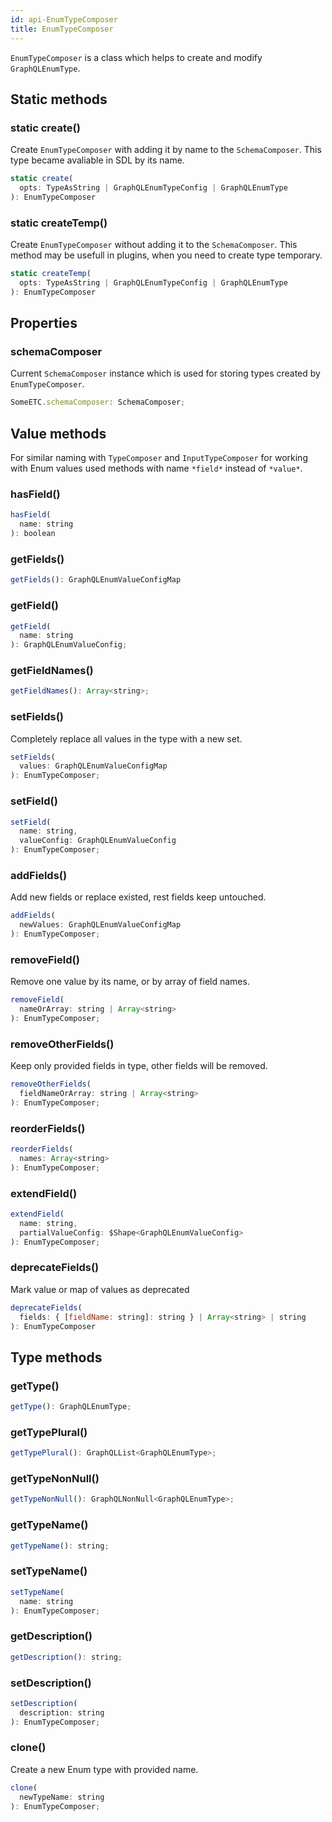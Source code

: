 ```yaml
---
id: api-EnumTypeComposer
title: EnumTypeComposer
---
```


`EnumTypeComposer` is a class which helps to create and modify `GraphQLEnumType`.

## Static methods

### static create()
Create `EnumTypeComposer` with adding it by name to the `SchemaComposer`. This type became avaliable in SDL by its name.
```js
static create(
  opts: TypeAsString | GraphQLEnumTypeConfig | GraphQLEnumType
): EnumTypeComposer
```

### static createTemp()
Create `EnumTypeComposer` without adding it to the `SchemaComposer`. This method may be usefull in plugins, when you need to create type temporary.
```js
static createTemp(
  opts: TypeAsString | GraphQLEnumTypeConfig | GraphQLEnumType
): EnumTypeComposer
```

## Properties

### schemaComposer

Current `SchemaComposer` instance which is used for storing types created by `EnumTypeComposer`.

```js
SomeETC.schemaComposer: SchemaComposer;
```

## Value methods

For similar naming with `TypeComposer` and `InputTypeComposer` for working with Enum values used methods with name `*field*` instead of `*value*`.

### hasField()
```js
hasField(
  name: string
): boolean
```

### getFields()
```js
getFields(): GraphQLEnumValueConfigMap
```

### getField()
```js
getField(
  name: string
): GraphQLEnumValueConfig;
```

### getFieldNames()
```js
getFieldNames(): Array<string>;
```

### setFields()
Completely replace all values in the type with a new set.
```js
setFields(
  values: GraphQLEnumValueConfigMap
): EnumTypeComposer;
```

### setField()
```js
setField(
  name: string,
  valueConfig: GraphQLEnumValueConfig
): EnumTypeComposer;
```

### addFields()
Add new fields or replace existed, rest fields keep untouched.
```js
addFields(
  newValues: GraphQLEnumValueConfigMap
): EnumTypeComposer;
```

### removeField()
Remove one value by its name, or by array of field names.
```js
removeField(
  nameOrArray: string | Array<string>
): EnumTypeComposer;
```

### removeOtherFields()
Keep only provided fields in type, other fields will be removed.
```js
removeOtherFields(
  fieldNameOrArray: string | Array<string>
): EnumTypeComposer;
```

### reorderFields()
```js
reorderFields(
  names: Array<string>
): EnumTypeComposer;
```

### extendField()
```js
extendField(
  name: string,
  partialValueConfig: $Shape<GraphQLEnumValueConfig>
): EnumTypeComposer;
```

### deprecateFields()
Mark value or map of values as deprecated
```js
deprecateFields(
  fields: { [fieldName: string]: string } | Array<string> | string
): EnumTypeComposer
```

## Type methods

### getType()
```js
getType(): GraphQLEnumType;
```

### getTypePlural()
```js
getTypePlural(): GraphQLList<GraphQLEnumType>;
```

### getTypeNonNull()
```js
getTypeNonNull(): GraphQLNonNull<GraphQLEnumType>;
```

### getTypeName()
```js
getTypeName(): string;
```

### setTypeName()
```js
setTypeName(
  name: string
): EnumTypeComposer;
```

### getDescription()
```js
getDescription(): string;
```

### setDescription()
```js
setDescription(
  description: string
): EnumTypeComposer;
```

### clone()
Create a new Enum type with provided name.
```js
clone(
  newTypeName: string
): EnumTypeComposer;
```
